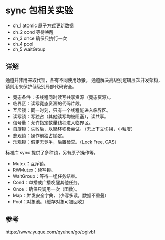 # sync 包相关实验

- ch_1 atomic 原子方式更新数据
- ch_2 cond 等待唤醒
- ch_3 once 确保只执行一次
- ch_4 pool
- ch_5 waitGroup

## 详解
通道并非用来取代锁，各有不同使用场景。
通道解决高级别逻辑层次并发架构，锁则用来保护低级别局部代码安全。
- 竟态条件：多线程同时读写共享资源（竟态资源）。
- 临界区：读写竟态资源的代码片段。
- 互斥锁：同一时刻，只有一个线程能进入临界区。
- 读写锁：写独占（其他读写均被阻塞），读共享。
- 信号量：允许指定数量线程进入临界区。
- 自旋锁：失败后，以循环积极尝试。（无上下文切换，小粒度）
- 悲观锁：操作前独占锁定。
- 乐观锁：假定无竞争，后置检查。（Lock Free, CAS）

标准库 sync 提供了多种锁，另有原子操作等。
- Mutex：互斥锁。
- RWMutex：读写锁。
- WaitGroup：等待一组任务结束。
- Cond：单播或广播唤醒其他任务。
- Once：确保只调用一次（函数）。
- Map：并发安全字典，（少写多读，数据不重叠）
- Pool：对象池。（缓存对象可被回收）

## 参考

https://www.yuque.com/qyuhen/go/ogivbf